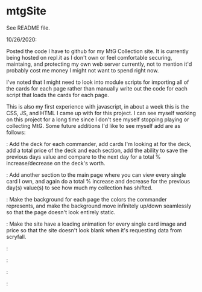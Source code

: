 # mtgSite
See README file.

10/26/2020:

Posted the code I have to github for my MtG Collection site. It is currently being hosted on repl.it as I don't own or feel comfortable securing, maintaing, and protecting my own web server currently, not to mention it'd probably cost me money I might not want to spend right now.

I've noted that I might need to look into module scripts for importing all of the cards for each page rather than manually write out the code for each script that loads the cards for each page.

This is also my first experience with javascript, in about a week this is the CSS, JS, and HTML I came up with for this project. I can see myself working on this project for a long time since I don't see myself stopping playing or collecting MtG. Some future additions I'd like to see myself add are as follows:

: Add the deck for each commander, add cards I'm looking at for the deck, add a total price of the deck and each section, add the ability to save the previous days value and compare to the next day for a total % increase/decrease on the deck's worth.

: Add another section to the main page where you can view every single card I own, and again do a total % increase and decrease for the previous day(s) value(s) to see how much my collection has shifted. 

: Make the background for each page the colors the commander represents, and make the background move infinitely up/down seamlessly so that the page doesn't look entirely static.

: Make the site have a loading animation for every single card image and price so that the site doesn't look blank when it's requesting data from scryfall.

: 

: 

: 

: 


